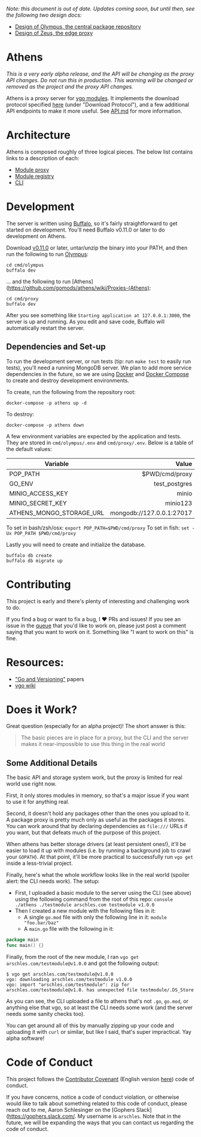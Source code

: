 _Note: this document is out of date. Updates coming soon, but until then, see the following two design docs:_
- [Design of Olympus, the central package repository](https://github.com/gomods/athens/wiki/The-Central-Package-Registry-(Olympus))
- [Design of Zeus, the edge proxy](https://github.com/gomods/athens/wiki/Proxies-(Zeus))


# Athens

*This is a very early alpha release, and the API will be changing as the proxy API changes.*
_Do not run this in production. This warning will be changed or removed as the project and the proxy API changes._

Athens is a proxy server for [vgo modules](https://github.com/golang/go/wiki/vgo). It implements the download protocol specified [here](https://research.swtch.com/vgo-module) (under "Download Protocol"), and a few additional API endpoints to make it more useful. See [API.md](./API.md) for more information.

# Architecture

Athens is composed roughly of three logical pieces. The below list contains links to a description of each:

* [Module proxy](./PROXY.md)
* [Module registry](./REGISTRY.md)
* [CLI](./CLI.md)

# Development

The server is written using [Buffalo](https://gobuffalo.io/), so it's fairly straightforward
to get started on development. You'll need Buffalo v0.11.0 or later to do development on Athens.

Download [v0.11.0](https://github.com/gobuffalo/buffalo/releases/tag/v0.11.0) or later, untar/unzip the binary into your PATH, and then run the
following to run [Olympus](https://github.com/gomods/athens/wiki/The-Central-Package-Registry-(Olympus)):

```console
cd cmd/olympus
buffalo dev
```

... and the following to run [Athens](https://github.com/gomods/athens/wiki/Proxies-(Athens):

```console
cd cmd/proxy
buffalo dev
```

After you see something like `Starting application at 127.0.0.1:3000`, the server
is up and running. As you edit and save code, Buffalo will automatically restart the server.

## Dependencies and Set-up

To run the development server, or run tests (tip: run `make test` to easily run tests), you'll need a running MongoDB server. We plan to add more service dependencies in the future, so we are using [Docker](https://www.docker.com/) and [Docker Compose](https://docs.docker.com/compose/) to create and destroy
development environments.

To create, run the following from the repository root:

```console
docker-compose -p athens up -d
```

To destroy:

```console
docker-compose -p athens down
```

A few environment variables are expected by the application and tests. They are 
stored in `cmd/olympus/.env` and `cmd/proxy/.env`. Below is a table of the
default values:

|Variable |Value  |
|---|---:|
|POP_PATH |$PWD/cmd/proxy |
|GO_ENV |test_postgres  |
|MINIO_ACCESS_KEY |minio |
|MINIO_SECRET_KEY |minio123 |
|ATHENS_MONGO_STORAGE_URL |mongodb://127.0.0.1:27017  |

To set in bash/zsh/osx: `export POP_PATH=$PWD/cmd/proxy`
To set in fish: `set -Ux POP_PATH $PWD/cmd/proxy`

Lastly you will need to create and initialize the database.

```console
buffalo db create
buffalo db migrate up
```

# Contributing

This project is early and there's plenty of interesting and challenging work to do.

If you find a bug or want to fix a bug, I :heart: PRs and issues! If you see an issue
in the [queue](https://github.com/gomods/athens/issues) that you'd like to work on, please just post a comment saying that you want to work on it. Something like "I want to work on this" is fine.

# Resources:

* ["Go and Versioning"](https://research.swtch.com/vgo) papers
* [vgo wiki](https://github.com/golang/go/wiki/vgo)

# Does it Work?

Great question (especially for an alpha project)! The short answer is this:

> The basic pieces are in place for a proxy, but the CLI and the server makes
> it near-impossible to use this thing in the real world

## Some Additional Details

The basic API and storage system work, but the proxy is limited for real world use right now.

First, it only stores modules in memory, so that's a major issue if you want to use it for anything real.

Second, it doesn't hold any packages other than the ones you upload to it. A package proxy is pretty much only as useful as the packages it stores. You can work around that by declaring dependencies as `file:///` URLs if you want, but that defeats much of the purpose of this project.

When athens has better storage drivers (at least persistent ones!), it'll be easier to load it up
with modules (i.e. by running a background job to crawl your `GOPATH`). At that point, it'll be more practical to successfully run `vgo get` inside a less-trivial project.

Finally, here's what the whole workflow looks like in the real world (spoiler alert: the CLI needs work). The setup:

* First, I uploaded a basic module to the server using the CLI (see above) using the following command from the root of this repo: `console ./athens ./testmodule arschles.com testmodule v1.0.0`
* Then I created a new module with the following files in it:
  * A single `go.mod` file with only the following line in it: `module "foo.bar/baz"`
  * A `main.go` file with the following in it:

```go
package main
func main() {}
```

Finally, from the root of the new module, I ran `vgo get arschles.com/testmodule@v1.0.0` and got the
following output:

```console
$ vgo get arschles.com/testmodule@v1.0.0
vgo: downloading arschles.com/testmodule v1.0.0
vgo: import "arschles.com/testmodule": zip for arschles.com/testmodule@v1.0. has unexpected file testmodule/.DS_Store
```

As you can see, the CLI uploaded a file to athens that's not `.go`, `go.mod`, or anything else that vgo, so at least the CLI needs some work (and the server needs some sanity checks too).

You can get around all of this by manually zipping up your code and uploading it with `curl` or similar, but like I said, that's super impractical. Yay alpha software!

# Code of Conduct

This project follows the [Contributor Covenant](https://www.contributor-covenant.org/) (English version [here](https://www.contributor-covenant.org/version/1/4/code-of-conduct)) code of conduct.

If you have concerns, notice a code of conduct violation, or otherwise would like to talk about something
related to this code of conduct, please reach out to me, Aaron Schlesinger on the [Gophers Slack](https://gophers.slack.com/. My username is `arschles`. Note that in the future, we will be expanding the
ways that you can contact us regarding the code of conduct.

